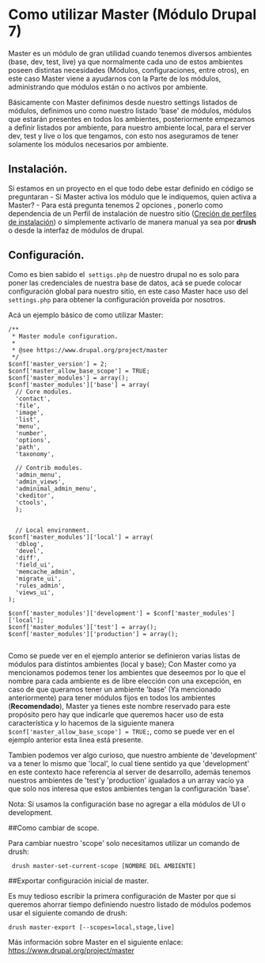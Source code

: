 # Como utilizar Master (Módulo Drupal 7)

Master es un módulo de gran utilidad cuando tenemos diversos ambientes (base, dev, test, live) ya que normalmente cada uno de estos ambientes poseen distintas necesidades (Módulos, configuraciones, entre otros), en este caso Master viene a ayudarnos con la Parte de los módulos, administrando que módulos están o no activos por ambiente.

Básicamente con Master definimos desde nuestro settings listados de módulos, definimos uno como nuestro listado 'base' de módulos, módulos que estarán presentes en todos los ambientes, posteriormente empezamos a definir listados por ambiente, para nuestro ambiente local, para el server dev, test y live o los que tengamos, con esto nos aseguramos de tener solamente los módulos necesarios por ambiente.


## Instalación.

Si estamos en un proyecto en el que todo debe estar definido en código se preguntaran - Si Master activa los módulo que le indiquemos, quien activa a Master? - Para está pregunta tenemos 2 opciones , ponerlo como dependencia de un Perfil de instalación de nuestro sitio ([Creción de perfiles de instalación](/Desarrollo/Back_End/creacion_de_perfiles_de_instalacion_drupal_7.html)) o simplemente activarlo de manera manual ya sea por **drush** o desde la interfaz de módulos de drupal.


## Configuración.

Como es bien sabido el``` settigs.php``` de nuestro drupal no es solo para poner las credenciales de nuestra base de datos, acá se puede colocar configuración global para nuestro sitio, en este caso Master hace uso del``` settings.php``` para obtener la configuración proveída por nosotros.

Acá un ejemplo básico de como utilizar Master:

```
/**
 * Master module configuration.
 *
 * @see https://www.drupal.org/project/master
 */
$conf['master_version'] = 2;
$conf['master_allow_base_scope'] = TRUE;
$conf['master_modules'] = array();
$conf['master_modules']['base'] = array(
  // Core modules.
  'contact',
  'file',
  'image',
  'list',
  'menu',
  'number',
  'options',
  'path',
  'taxonomy',

  // Contrib modules.
  'admin_menu',
  'admin_views',
  'adminimal_admin_menu',
  'ckeditor',
  'ctools',
  );
  
  
  // Local environment.
$conf['master_modules']['local'] = array(
  'dblog',
  'devel',
  'diff',
  'field_ui',
  'memcache_admin',
  'migrate_ui',
  'rules_admin',
  'views_ui',
);

$conf['master_modules']['development'] = $conf['master_modules']['local'];
$conf['master_modules']['test'] = array();
$conf['master_modules']['production'] = array();
  
```

Como se puede ver en el ejemplo anterior se definieron varias listas de módulos para distintos ambientes (local y base); Con Master como ya mencionamos podemos tener los ambientes que deseemos por lo que el nombre para cada ambiente es de libre elección con una excepción, en caso de que queramos tener un ambiente 'base' (Ya mencionado anteriormente) para tener módulos fijos en todos los ambientes (**Recomendado**), Master ya tienes este nombre reservado para este propósito pero hay que indicarle que queremos hacer uso de esta característica y lo hacemos de la siguiente manera ```$conf['master_allow_base_scope'] = TRUE;```, como se puede ver en el ejemplo anterior esta linea está presente.


Tambien podemos ver algo curioso, que nuestro ambiente de 'development' va a tener lo mismo que  'local', lo cual tiene sentido ya que 'development'  en este contexto hace referencia al server de desarrollo, además tenemos nuestros ambientes de 'test'y 'production' igualados a un array vacío ya que solo nos interesa que estos ambientes tengan la configuración 'base'.

Nota: Si usamos la configuración base no agregar a ella módulos de UI o development.




##Como cambiar de scope.

Para cambiar nuestro 'scope' solo necesitamos utilizar un comando de drush:

``` drush master-set-current-scope [NOMBRE DEL AMBIENTE]```

##Exportar configuración inicial de master.

Es muy tedioso escribir la primera configuración de Master por que si queremos ahorrar tiempo definiendo nuestro listado de módulos  podemos usar el siguiente comando de drush:

```drush master-export [--scopes=local,stage,live]```


Más información sobre Master en el siguiente enlace: https://www.drupal.org/project/master



















